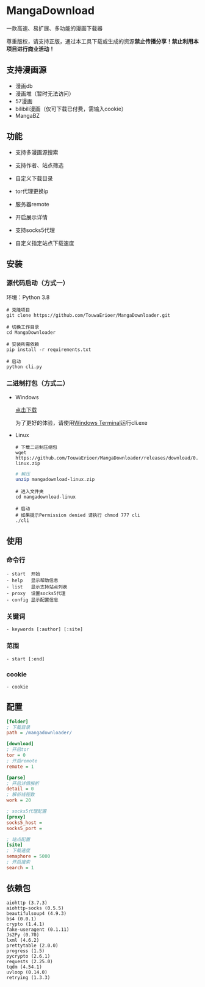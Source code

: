 # MangaDownload

一款高速、易扩展、多功能的漫画下载器

尊重版权，请支持正版，通过本工具下载或生成的资源**禁止传播分享！禁止利用本项目进行商业活动！**

## 支持漫画源

- 漫画db
- 漫画堆（暂时无法访问）
- 57漫画
- bilibili漫画（仅可下载已付费，需输入cookie）
- MangaBZ

## 功能

- 支持多漫画源搜索

- 支持作者、站点筛选

- 自定义下载目录

- tor代理更换ip

- 服务器remote

- 开启展示详情

- 支持socks5代理

- 自定义指定站点下载速度

## 安装

### 源代码启动（方式一）

环境：Python 3.8

```shell
# 克隆项目
git clone https://github.com/TouwaErioer/MangaDownloader.git
```

```shell
# 切换工作目录
cd MangaDownloader
```

```shell
# 安装所需依赖
pip install -r requirements.txt
```

```shell
# 启动
python cli.py
```

### 二进制打包（方式二）

- Windows

  [点击下载](https://github.com/TouwaErioer/MangaDownloader/releases/download/0.1/mangadownload-win.7z)

  为了更好的体验，请使用[Windows Terminal](https://github.com/microsoft/terminal)运行cli.exe
  
- Linux

  ```shell
  # 下载二进制压缩包
  wget https://github.com/TouwaErioer/MangaDownloader/releases/download/0.1/mangadownload-linux.zip
  ```
  
  ```bash
  # 解压
  unzip mangadownload-linux.zip
  ```
  
  ```shell
  # 进入文件夹
  cd mangadownload-linux
  ```
  
  ```shell
  # 启动 
  # 如果提示Permission denied 请执行 chmod 777 cli
  ./cli
  ```

## 使用
### 命令行

```
- start  开始
- help   显示帮助信息
- list   显示支持站点列表
- proxy  设置socks5代理
- config 显示配置信息
```

### 关键词

```
- keywords [:author] [:site]
```

### 范围

```
- start [:end]
```

### cookie

```
- cookie
```

## 配置

```ini
[folder]
; 下载目录
path = /mangadownloader/

[download]
; 开启tor
tor = 0
; 开启remote
remote = 1

[parse]
; 开启详情解析
detail = 0
; 解析线程数
work = 20

; socks5代理配置
[proxy]
socks5_host =
socks5_port =

; 站点配置
[site]
; 下载速度
semaphore = 5000
; 开启搜索
search = 1
```

## 依赖包

```
aiohttp (3.7.3)
aiohttp-socks (0.5.5)
beautifulsoup4 (4.9.3)
bs4 (0.0.1)
crypto (1.4.1)
fake-useragent (0.1.11)
Js2Py (0.70)
lxml (4.6.2)
prettytable (2.0.0)
progress (1.5)
pycrypto (2.6.1)
requests (2.25.0)
tqdm (4.54.1)
uvloop (0.14.0)
retrying (1.3.3)
```
